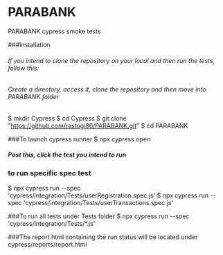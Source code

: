 # PARABANK
PARABANK cypress smoke tests

###Installation
###### If you intend to clone the repository on your local and then run the tests, follow this:
###### Create a directory, access it, clone the repository and then move into PARABANK folder
$ mkdir Cypress 
$ cd Cypress
$ git clone "https://github.com/rastogi86/PARABANK.git"
$ cd PARABANK

###To launch cypress runner
$ npx cypress open
##### Post this, click the test you intend to run

### to run specific spec test 
$ npx cypress run --spec 'cypress/integration/Tests/userRegistration.spec.js'
$ npx cypress run --spec 'cypress/integration/Tests/userTransactions.spec.js'
 

###To run all tests under Tests folder 
$ npx cypress run --spec 'cypress/integration/Tests/*.js'


###The report.html containing the run status will be located under cypress/reports/report.html
